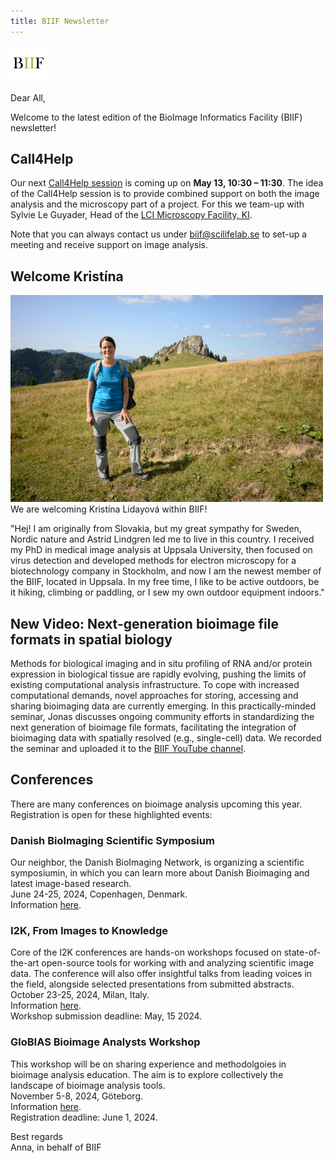 ```yaml
---
title: BIIF Newsletter
---
```

![BIIF logo](/images/biif_logo_white.png )

Dear All,

Welcome to the latest edition of the BioImage Informatics Facility (BIIF) newsletter! 

## Call4Help
Our next [Call4Help session](https://www.scilifelab.se/units/bioimage-informatics/#biif-call4help) is coming up on **May 13, 10:30 – 11:30**. The idea of the Call4Help session is to provide combined support on both the image analysis and the microscopy part of a project. For this we team-up with Sylvie Le Guyader, Head of the [LCI Microscopy Facility, KI](https://ki.se/en/bionut/live-cell-imaging-core-facility-lci?pk_vid=edc74ddcac41efbf16964996865aa670).  

Note that you can always contact us under [biif@scilifelab.se](mailto:biif@scilifelab.se) to set-up a meeting and receive support on image analysis.   

## Welcome Kristína
<img src="/images/KristinaLidayova_small.jpg" alt="Kristína Lidayová" width="500"/>
We are welcoming Kristína Lidayová within BIIF!  


"Hej! I am originally from Slovakia, but my great sympathy for Sweden, Nordic nature and Astrid Lindgren led me to live in this country. I received my PhD in medical image analysis at Uppsala University, then focused on virus detection and developed methods for electron microscopy for a biotechnology company in Stockholm, and now I am the newest member of the BIIF, located in Uppsala. In my free time, I like to be active outdoors, be it hiking, climbing or paddling, or I sew my own outdoor equipment indoors."

## New Video: Next-generation bioimage file formats in spatial biology
Methods for biological imaging and in situ profiling of RNA and/or protein expression in biological tissue are rapidly evolving, pushing the limits of existing computational analysis infrastructure. To cope with increased computational demands, novel approaches for storing, accessing and sharing bioimaging data are currently emerging. In this practically-minded seminar, Jonas discusses ongoing community efforts in standardizing the next generation of bioimage file formats, facilitating the integration of bioimaging data with spatially resolved (e.g., single-cell) data.
We recorded the seminar and uploaded it to the [BIIF YouTube channel](https://www.youtube.com/@bioimageinformaticsfacilit7287).

## Conferences
There are many conferences on bioimage analysis upcoming this year. Registration is open for these highlighted events: 

### Danish BioImaging Scientific Symposium
Our neighbor, the Danish BioImaging Network, is organizing a scientific symposiumin, in which you can learn more about Danish Bioimaging and latest image-based research.  
June 24-25, 2024, Copenhagen, Denmark.  
Information [here](https://www.danishbioimaging.dk/).

### I2K, From Images to Knowledge
Core of the I2K conferences are hands-on workshops focused on state-of-the-art open-source tools for working with and analyzing scientific image data. The conference will also offer insightful talks from leading voices in the field, alongside selected presentations from submitted abstracts.  
October 23-25, 2024, Milan, Italy.  
Information [here](https://www.i2kconference.org/).  
Workshop submission deadline: May, 15 2024.

### GloBIAS Bioimage Analysts Workshop
This workshop will be on sharing experience and methodolgoies in bioimage analysis education. The aim is to explore collectively the landscape of bioimage analysis tools.  
November 5-8, 2024, Göteborg.     
Information [here](https://www.globias.org/activities/annual-workshop-gothenburg-2024).  
Registration deadline: June 1, 2024. 


Best regards  
Anna, in behalf of BIIF

